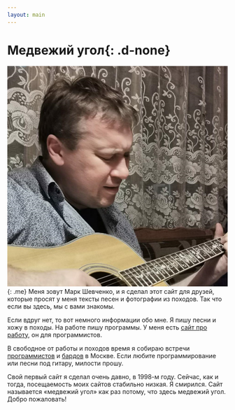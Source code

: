 ```yaml
---
layout: main
---
```


# Медвежий угол{: .d-none}

![Собственной персоной](/img/me.jpg){: .me} Меня зовут Марк Шевченко, и я сделал этот сайт для друзей, которые просят у меня тексты песен и фотографии из походов.
Так что если вы здесь, мы с вами знакомы.

Если вдруг нет, то вот немного информации обо мне.
Я пишу песни и хожу в походы.
На работе пишу программы.
У меня есть [сайт про работу](https://markshevchenko.pro), он для программистов.

В свободное от работы и походов время я собираю встречи [программистов](https://prog.msk.ru) и [бардов](https://vk.com/bardmsk) в Москве.
Если любите программирование или песни под гитару, милости прошу.

Свой первый сайт я сделал очень давно, в 1998-м году.
Сейчас, как и тогда, посещаемость моих сайтов стабильно низкая.
Я смирился.
Сайт называется &laquo;медвежий угол&raquo; как раз потому, что здесь медвежий угол.
Добро пожаловать!
